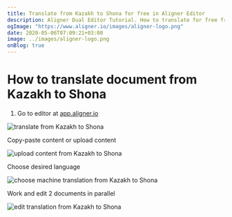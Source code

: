 ```yaml
---
title: Translate from Kazakh to Shona for free in Aligner Editor
description: Aligner Dual Editor Tutorial. How to translate for free from Kazakh to Shona. Aligner is multilingual document management platform. 
ogImage: "https://www.aligner.io/images/aligner-logo.png"
date: 2020-05-06T07:09:21+03:00
image: ../images/aligner-logo.png
onBlog: true
---
```


# How to translate document from Kazakh to Shona

1. Go to editor at [app.aligner.io](https://app.aligner.io "Aligner App web page")

![translate from Kazakh to Shona](../aligner-blank-editor.png "translate from Kazakh to Shona")

Copy-paste content or upload content

![upload content from Kazakh to Shona](../aligner-uploaded-document.png "upload content from Kazakh to Shona")

Choose desired language

![choose machine translation from Kazakh to Shona](../aligner-language-dropdown.png "choose machine translation from Kazakh to Shona")

Work and edit 2 documents in parallel

![edit translation from Kazakh to Shona](../aligner-double-sitded-editor.png "edit translation from Kazakh to Shona")

